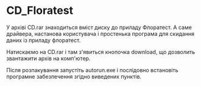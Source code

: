 # CD_Floratest
У архіві CD.rar знаходиться вміст диску до приладу Флоратест. А саме драйвера, настанова користувача і простенька програма для скидання даних із приладу флоратест.

Натискаємо на CD.rar і там з'явиться кнопочка download, що дозволить звантажити архів на комп'ютер.

Після розпакування запустіть autorun.exe і послідовно встановіть програмне забезпечення згідно виведених пунктів.

